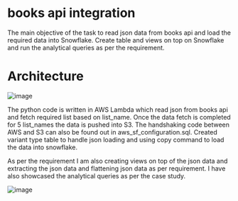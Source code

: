 # books api integration

The main objective of the task to read json data from books api and load the required data into Snowflake. Create table and views on top on Snowflake and run the analytical queries as per the requirement.

# Architecture

![image](https://user-images.githubusercontent.com/127125623/223197314-04a15fbd-ae4d-40d4-a1ae-10ce12a2b824.png)

The python code is written in AWS Lambda which read json from books api and fetch required list based on list_name. 
Once the data fetch is completed for 5 list_names the data is pushed into S3. 
The handshaking code between AWS and S3 can also be found out in aws_sf_configuration.sql. 
Created variant type table to handle json loading and using copy command to load the data into snowflake.

As per the requirement I am also creating views on top of the json data and extracting the json data and flattening json data as per requirement. I have also showcased the analytical queries as per the case study.


![image](https://user-images.githubusercontent.com/127125623/223194535-adeca689-466b-495d-a11b-11969b161ad2.png)



